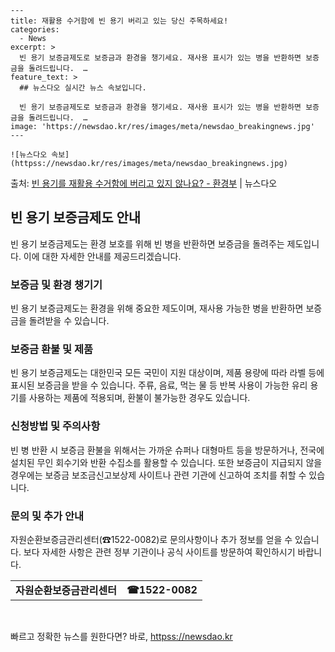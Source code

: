     ---
    title: 재활용 수거함에 빈 용기 버리고 있는 당신 주목하세요!
    categories:
      - News
    excerpt: >
      빈 용기 보증금제도로 보증금과 환경을 챙기세요. 재사용 표시가 있는 병을 반환하면 보증금을 돌려드립니다.  …
    feature_text: >
      ## 뉴스다오 실시간 뉴스 속보입니다.
    
      빈 용기 보증금제도로 보증금과 환경을 챙기세요. 재사용 표시가 있는 병을 반환하면 보증금을 돌려드립니다.  …
    image: 'https://newsdao.kr/res/images/meta/newsdao_breakingnews.jpg'
    ---
    
    ![뉴스다오 속보](httpss://newsdao.kr/res/images/meta/newsdao_breakingnews.jpg)

<p>출처: <a href="httpss://newsdao.kr/2745" rel="dofollow">빈 용기를 재활용 수거함에 버리고 있지 않나요? - 환경부</a> | 뉴스다오</p>

<h2 data-ke-size="size26">빈 용기 보증금제도 안내</h2>
<p data-ke-size="size16">빈 용기 보증금제도는 환경 보호를 위해 빈 병을 반환하면 보증금을 돌려주는 제도입니다. 이에 대한 자세한 안내를 제공드리겠습니다. </p>

<h3>보증금 및 환경 챙기기</h3>
<p data-ke-size="size16">빈 용기 보증금제도는 환경을 위해 중요한 제도이며, 재사용 가능한 병을 반환하면 보증금을 돌려받을 수 있습니다. </p>

<h3>보증금 환불 및 제품</h3>
<p data-ke-size="size16">빈 용기 보증금제도는 대한민국 모든 국민이 지원 대상이며, 제품 용량에 따라 라벨 등에 표시된 보증금을 받을 수 있습니다. 주류, 음료, 먹는 물 등 반복 사용이 가능한 유리 용기를 사용하는 제품에 적용되며, 환불이 불가능한 경우도 있습니다. </p>

<h3>신청방법 및 주의사항</h3>
<p data-ke-size="size16">빈 병 반환 시 보증금 환불을 위해서는 가까운 슈퍼나 대형마트 등을 방문하거나, 전국에 설치된 무인 회수기와 반환 수집소를 활용할 수 있습니다. 또한 보증금이 지급되지 않을 경우에는 보증금 보조금신고보상제 사이트나 관련 기관에 신고하여 조치를 취할 수 있습니다. </p>

<h3>문의 및 추가 안내</h3>
<p data-ke-size="size16">자원순환보증금관리센터(☎1522-0082)로 문의사항이나 추가 정보를 얻을 수 있습니다. 보다 자세한 사항은 관련 정부 기관이나 공식 사이트를 방문하여 확인하시기 바랍니다. </p>

<table>
  <tr>
    <td style="text-align: center; height: 17px;"><b>자원순환보증금관리센터</b></td>
    <td style="text-align: center; height: 17px;"><b>☎1522-0082</b></td>
  </tr>
</table>
<p data-ke-size="size16">&nbsp;</p> 

빠르고 정확한 뉴스를 원한다면? 바로, <a href="httpss://newsdao.kr" rel="dofollow">httpss://newsdao.kr</a>


    